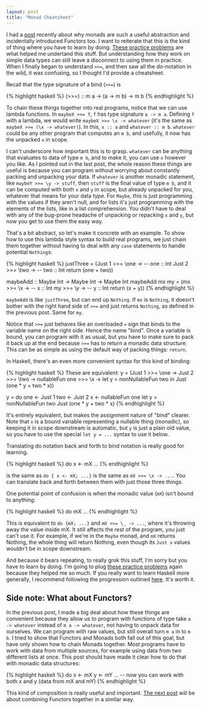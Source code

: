 ```yaml
---
layout: post
title: "Monad Cheatsheet"
---
```


I had a [post](http://imh.github.io/2016/05/26/why-monads.html) recently about why monads are such a useful abstraction and incidentally introduced Functors too.
I want to reiterate that this is the kind of thing where you have to learn by doing. [These practice problems](https://mightybyte.github.io/monad-challenges/) are what helped me undertand this stuff.
But understanding how they work on simple data types can still leave a disconnect to using them in practice.
When I finally began to understand `>>=`, and then saw all the do-notation in the wild, it was confusing, so I thought I'd provide a cheatsheet.

Recall that the type signature of a bind (`>>=`) is

{% highlight haskell %}
(>>=) :: m a -> (a -> m b) -> m b
{% endhighlight %}

To chain these things together into real programs, notice that we can use lambda functions.
In `maybeX >>= f`, `f` has type signature `a -> m a`.
Defining `f` with a lambda, we would write  `maybeX >>= \x -> whatever` (it's the same as `maybeX >>= (\x -> whatever)`).
In this, `x :: a` and `whatever :: m b`.
`whatever` could be any other program that computes an `m b`, and usefully, it now has the unpacked `x` in scope.

I can't underscore how important this is to grasp.
`whatever` can be anything that evaluates to data of type `m b`, and to make it, you can use `x` however you like.
As I pointed out in the last post, the whole reason these things are useful is because you can program without worrying about constantly packing and unpacking your data.
If `whatever` is another monadic statement, like `maybeY >>= \y -> stuff`, then `stuff` is the final value of type `m b`, and it can be computed with both `x` and `y` in scope, but already unpacked for you, whatever that means for your data type.
For `Maybe`, this is just programming with the values if they aren't null, and for lists it's just programming with the elements of the lists, like in a list comprehension.
You didn't have to deal with any of the bug-prone headache of unpacking or repacking `x` and `y`, but now you get to use them the easy way.

That's a bit abstract, so let's make it concrete with an example.
To show how to use this lambda style syntax to build real programs, we just chain them together without having to deal with any `case` statements to handle potential `Nothing`s:

{% highlight haskell %}
justThree =
   (Just 1 >>= \one -> -- one :: Int
    Just 2 >>= \two -> -- two :: Int
    return (one + two))

maybeAdd :: Maybe Int -> Maybe Int -> Maybe Int
maybeAdd mx my =
   (mx >>= \x ->  -- x :: Int
    my >>= \y ->  -- y :: Int
    return (x + y))
{% endhighlight %}

`maybeAdd` is like `justThree`, but can end up `Nothing`.
If `mx` is `Nothing`, it doesn't bother with the right hand side of `>>=` and just returns `Nothing`, as defined in the previous post.
Same for `my`.

Notice that `>>=` just behaves like an overloaded `=` sign that binds to the variable name on the right side.
Hence the name "bind".
Once a variable is bound, you can program with it as usual, but you have to make sure to pack it back up at the end because `>>=` has to return a monadic data structure.
This can be as simple as using the default way of packing things: `return`.

In Haskell, there's an even more convenient syntax for this kind of binding:

{% highlight haskell %}
These are equivalent:
y = (Just 1      >>= \one ->
     Just 2      >>= \two ->
     nullableFun one >>= \x ->
     let y = nonNullableFun two
      in Just (one * y + two * x))

y = do
  one <- Just 1
  two <- Just 2
  x <- nullableFun one
  let y = nonNullableFun two
  Just (one * y + two * x)
{% endhighlight %}

It's entirely equivalent, but makes the assignment nature of "bind" clearer.
Note that `x` is a bound variable representing a nullable thing (monadic), so keeping it in scope downstream is automatic, but `y` is just a plain old value, so you have to use the special `let y = ...` syntax to use it below.

Translating do notation back and forth to bind notation is really good for learning.

{% highlight haskell %}
do
  x <- mX
  ...
{% endhighlight %}

is the same as `do { x <- mX; ...}` is the same as `mX >>= \x -> ...`.
You can translate back and forth between them with just those three things.

One potential point of confusion is when the monadic value (`mX`) isn't bound to anything:

{% highlight haskell %}
do
  mX
  ...
{% endhighlight %}

This is equivalent to `do {mX; ...}` and `mX >>= \_ -> ...`, where it's throwing away the value inside mX.
It still affects the rest of the program, you just can't use it.
For example, if  we're in the `Maybe` monad, and `mX` returns Nothing, the whole thing will return Nothing, even though its `Just x` values wouldn't be in scope downstream.

And because it bears repeating, to really grok this stuff, I'm sorry but you have to learn by doing.
I'm going to plug [these practice problems](https://mightybyte.github.io/monad-challenges/) again because they helped me so much.
If you really want to learn Haskell more generally, I recommend following the progression outlined [here](https://github.com/bitemyapp/learnhaskell).
It's worth it.

Side note: What about Functors?
--------------------

In the previous post, I made a big deal about how these things are convenient because they allow us to program with functions of type take `a -> whatever` instead of `m a -> whatever`, not having to unpack data for ourselves. We can program with raw values, but still overall turn `m a` in to `m b`.
I  tried to show that Functors and Monads both fall out of this goal, but have only shown how to chain Monads together.
Most programs have to work with data from multiple sources, for example using data from two different lists at once.
This post should have made it clear how to do that with monadic data structures:

{% highlight haskell %}
do
  x <- mX
  y <- mY
  ... -- now you can work with both x and y (data from mX and mY)
{% endhighlight %}

This kind of composition is really useful and important.
[The next post](http://imh.github.io/2016/06/07/chaining-functors.html) will be about combining Functors together in a similar way.

